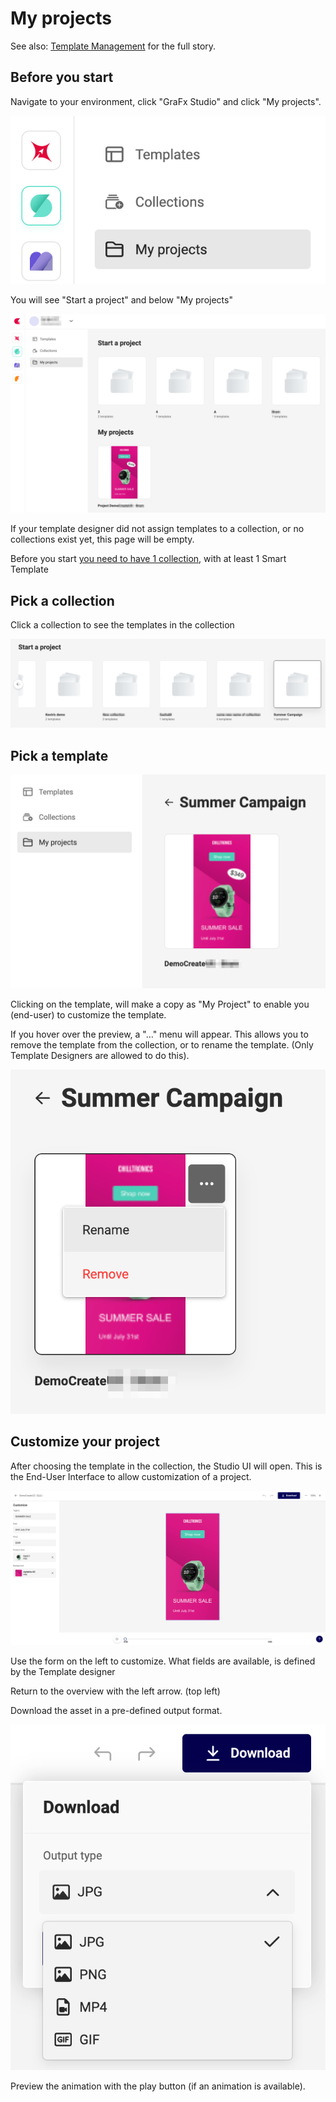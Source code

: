 # My projects

See also: [Template Management](/CHILI-GraFx/concepts/template-management/#my-projects) for the full story.

## Before you start

Navigate to your environment, click "GraFx Studio" and click "My projects".

![screenshot](myp1.png)

You will see "Start a project" and below "My projects"

![screenshot](myp2.png)

If your template designer did not assign templates to a collection, or no collections exist yet, this page will be empty.

Before you start [you need to have 1 collection](/CHILI-GraFx/guides/manage-collections/#create-a-collection), with at least 1 Smart Template

## Pick a collection

Click a collection to see the templates in the collection

![screenshot-fullwidth](myp3.png)

## Pick a template

![screenshot-fullwidth](myp4.png)

Clicking on the template, will make a copy as "My Project" to enable you (end-user) to customize the template.

If you hover over the preview, a "..." menu will appear. This allows you to remove the template from the collection, or to rename the template. (Only Template Designers are allowed to do this).

![screenshot-fullwidth](myp5.png)


## Customize your project

After choosing the template in the collection, the Studio UI will open. This is the End-User Interface to allow customization of a project.

![screenshot-fullwidth](myp6.png)

Use the form on the left to customize. What fields are available, is defined by the Template designer

Return to the overview with the left arrow. (top left)

Download the asset in a pre-defined output format.

![screenshot-fullwidth](myp7.png)

Preview the animation with the play button (if an animation is available).
